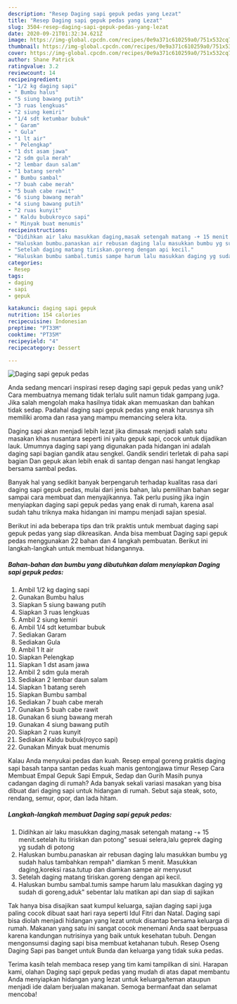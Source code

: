 ```yaml
---
description: "Resep Daging sapi gepuk pedas yang Lezat"
title: "Resep Daging sapi gepuk pedas yang Lezat"
slug: 3504-resep-daging-sapi-gepuk-pedas-yang-lezat
date: 2020-09-21T01:32:34.621Z
image: https://img-global.cpcdn.com/recipes/0e9a371c610259a0/751x532cq70/daging-sapi-gepuk-pedas-foto-resep-utama.jpg
thumbnail: https://img-global.cpcdn.com/recipes/0e9a371c610259a0/751x532cq70/daging-sapi-gepuk-pedas-foto-resep-utama.jpg
cover: https://img-global.cpcdn.com/recipes/0e9a371c610259a0/751x532cq70/daging-sapi-gepuk-pedas-foto-resep-utama.jpg
author: Shane Patrick
ratingvalue: 3.2
reviewcount: 14
recipeingredient:
- "1/2 kg daging sapi"
- " Bumbu halus"
- "5 siung bawang putih"
- "3 ruas lengkuas"
- "2 siung kemiri"
- "1/4 sdt ketumbar bubuk"
- " Garam"
- " Gula"
- "1 lt air"
- " Pelengkap"
- "1 dst asam jawa"
- "2 sdm gula merah"
- "2 lembar daun salam"
- "1 batang sereh"
- " Bumbu sambal"
- "7 buah cabe merah"
- "5 buah cabe rawit"
- "6 siung bawang merah"
- "4 siung bawang putih"
- "2 ruas kunyit"
- " Kaldu bubukroyco sapi"
- " Minyak buat menumis"
recipeinstructions:
- "Didihkan air laku masukkan daging,masak setengah matang -+ 15 menit.setelah itu tiriskan dan potong&#34; sesuai selera,lalu geprek daging yg sudah di potong"
- "Haluskan bumbu.panaskan air rebusan daging lalu masukkan bumbu yg sudah halus tambahkan rempah&#34; diamkan 5 menit. Masukkan daging,koreksi rasa.tutup dan diamkan sampe air menyusut"
- "Setelah daging matang tiriskan.goreng dengan api kecil."
- "Haluskan bumbu sambal.tumis sampe harum lalu masukkan daging yg sudah di goreng,aduk&#34; sebentar lalu matikan api dan siap di sajikan"
categories:
- Resep
tags:
- daging
- sapi
- gepuk

katakunci: daging sapi gepuk 
nutrition: 154 calories
recipecuisine: Indonesian
preptime: "PT33M"
cooktime: "PT35M"
recipeyield: "4"
recipecategory: Dessert

---
```



![Daging sapi gepuk pedas](https://img-global.cpcdn.com/recipes/0e9a371c610259a0/751x532cq70/daging-sapi-gepuk-pedas-foto-resep-utama.jpg)

Anda sedang mencari inspirasi resep daging sapi gepuk pedas yang unik? Cara membuatnya memang tidak terlalu sulit namun tidak gampang juga. Jika salah mengolah maka hasilnya tidak akan memuaskan dan bahkan tidak sedap. Padahal daging sapi gepuk pedas yang enak harusnya sih memiliki aroma dan rasa yang mampu memancing selera kita.

Daging sapi akan menjadi lebih lezat jika dimasak menjadi salah satu masakan khas nusantara seperti ini yaitu gepuk sapi, cocok untuk dijadikan lauk. Umumnya daging sapi yang digunakan pada hidangan ini adalah daging sapi bagian gandik atau sengkel. Gandik sendiri terletak di paha sapi bagian Dan gepuk akan lebih enak di santap dengan nasi hangat lengkap bersama sambal pedas.

Banyak hal yang sedikit banyak berpengaruh terhadap kualitas rasa dari daging sapi gepuk pedas, mulai dari jenis bahan, lalu pemilihan bahan segar sampai cara membuat dan menyajikannya. Tak perlu pusing jika ingin menyiapkan daging sapi gepuk pedas yang enak di rumah, karena asal sudah tahu triknya maka hidangan ini mampu menjadi sajian spesial.


Berikut ini ada beberapa tips dan trik praktis untuk membuat daging sapi gepuk pedas yang siap dikreasikan. Anda bisa membuat Daging sapi gepuk pedas menggunakan 22 bahan dan 4 langkah pembuatan. Berikut ini langkah-langkah untuk membuat hidangannya.

<!--inarticleads1-->

##### Bahan-bahan dan bumbu yang dibutuhkan dalam menyiapkan Daging sapi gepuk pedas:

1. Ambil 1/2 kg daging sapi
1. Gunakan  Bumbu halus
1. Siapkan 5 siung bawang putih
1. Siapkan 3 ruas lengkuas
1. Ambil 2 siung kemiri
1. Ambil 1/4 sdt ketumbar bubuk
1. Sediakan  Garam
1. Sediakan  Gula
1. Ambil 1 lt air
1. Siapkan  Pelengkap
1. Siapkan 1 dst asam jawa
1. Ambil 2 sdm gula merah
1. Sediakan 2 lembar daun salam
1. Siapkan 1 batang sereh
1. Siapkan  Bumbu sambal
1. Sediakan 7 buah cabe merah
1. Gunakan 5 buah cabe rawit
1. Gunakan 6 siung bawang merah
1. Gunakan 4 siung bawang putih
1. Siapkan 2 ruas kunyit
1. Sediakan  Kaldu bubuk(royco sapi)
1. Gunakan  Minyak buat menumis


Kalau Anda menyukai pedas dan kuah. Resep empal goreng praktis daging sapi basah tanpa santan pedas kuah manis gentongjawa timur Resep Cara Membuat Empal Gepuk Sapi Empuk, Sedap dan Gurih Masih punya cadangan daging di rumah? Ada banyak sekali variasi masakan yang bisa dibuat dari daging sapi untuk hidangan di rumah. Sebut saja steak, soto, rendang, semur, opor, dan lada hitam. 

<!--inarticleads2-->

##### Langkah-langkah membuat Daging sapi gepuk pedas:

1. Didihkan air laku masukkan daging,masak setengah matang -+ 15 menit.setelah itu tiriskan dan potong&#34; sesuai selera,lalu geprek daging yg sudah di potong
1. Haluskan bumbu.panaskan air rebusan daging lalu masukkan bumbu yg sudah halus tambahkan rempah&#34; diamkan 5 menit. Masukkan daging,koreksi rasa.tutup dan diamkan sampe air menyusut
1. Setelah daging matang tiriskan.goreng dengan api kecil.
1. Haluskan bumbu sambal.tumis sampe harum lalu masukkan daging yg sudah di goreng,aduk&#34; sebentar lalu matikan api dan siap di sajikan


Tak hanya bisa disajikan saat kumpul keluarga, sajian daging sapi juga paling cocok dibuat saat hari raya seperti Idul Fitri dan Natal. Daging sapi bisa diolah menjadi hidangan yang lezat untuk disantap bersama keluarga di rumah. Makanan yang satu ini sangat cocok menemani Anda saat berpuasa karena kandungan nutrisinya yang baik untuk kesehatan tubuh. Dengan mengonsumsi daging sapi bisa membuat ketahanan tubuh. Resep Oseng Daging Sapi pas banget untuk Bunda dan keluarga yang tidak suka pedas. 

Terima kasih telah membaca resep yang tim kami tampilkan di sini. Harapan kami, olahan Daging sapi gepuk pedas yang mudah di atas dapat membantu Anda menyiapkan hidangan yang lezat untuk keluarga/teman ataupun menjadi ide dalam berjualan makanan. Semoga bermanfaat dan selamat mencoba!
